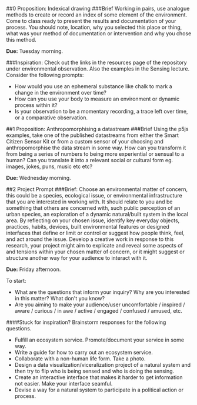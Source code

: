 ##0 Proposition: Indexical drawing 
###Brief
Working in pairs, use analogue methods to create or record an index of some element of the environment. Come to class ready to present the results and documentation of your process. You should note, location, why you selected this place or thing, what was your method of documentation or intervention and why you chose this method.  

**Due:** Tuesday morning.

###Inspiration:
Check out the links in the resources page of the repository under environmental observation. Also the examples in the Sensing lecture.  
Consider the following prompts: 
* How would you use an ephemeral substance like chalk to mark a change in the environment over time?
* How can you use your body to measure an environment or dynamic process within it?
* Is your observation to be a momentary recording, a trace left over time, or a comparative observation.

##1 Proposition: Anthropomorphising a datastream 
###Brief
Using the p5js examples, take one of the published datastreams from either the Smart Citizen Sensor Kit or from a custom sensor of your choosing and anthropomorphise the data stream in some way. How can you transform it from being a series of numbers to being more experiential or sensual to a human? Can you translate it into a relevant social or cultural form eg. images, jokes, puns, music etc etc?  

**Due:** Wednesday morning.

##2 Project Prompt
###Brief: 
Choose an environmental matter of concern, this could be a species, ecological issue, or environmental infrastructure that you are interested in working with. It should relate to you and be something that others are concerned with, such public perception of an urban species, an exploration of a dynamic natural/built system in the local area. By reflecting on your chosen issue, identify key everyday objects, practices, habits, devices, built environmental features or designed interfaces that define or limit or control or suggest how people think, feel, and act around the issue. Develop a creative work in response to this research, your project might aim to explicate and reveal some aspects of and tensions within your chosen matter of concern, or it might suggest or structure another way for your audience to interact with it.  

**Due:** Friday afternoon.

To start:
* What are the questions that inform your inquiry? Why are you interested in this matter? What don't you know?
* Are you aiming to make your audience/user uncomfortable / inspired / aware / curious / in awe / active / engaged / confused / amused, etc. 

####Stuck for inspiration? Brainstorm responses for the following questions.
* Fulfill an ecosystem service. Promote/document your service in some way. 
* Write a guide for how to carry out an ecosystem service.
* Collaborate with a non-human life form. Take a photo. 
* Design a data visualization/viceralization project of a natural system and then try to flip who is being sensed and who is doing the sensing. 
* Create an interactive interface that makes it harder to get information not easier. Make your interface seamful.
* Devise a way for a natural system to participate in a political action or process.
